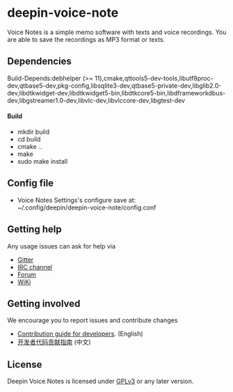 # deepin-voice-note

Voice Notes is a simple memo software with texts and voice recordings. You are able to save the recordings as MP3 format or texts.

## Dependencies

Build-Depends:debhelper (>= 11),cmake,qttools5-dev-tools,libutf8proc-dev,qtbase5-dev,pkg-config,libsqlite3-dev,qtbase5-private-dev,libglib2.0-dev,libdtkwidget-dev,libdtkwidget5-bin,libdtkcore5-bin,libdframeworkdbus-dev,libgstreamer1.0-dev,libvlc-dev,libvlccore-dev,libgtest-dev

#### Build
- mkdir build
- cd build
- cmake ..
- make
- sudo make install

## Config file

* Voice Notes Settings's configure save at:<br/>
~/.config/deepin/deepin-voice-note/config.conf

## Getting help

Any usage issues can ask for help via

* [Gitter](https://gitter.im/orgs/linuxdeepin/rooms)
* [IRC channel](https://webchat.freenode.net/?channels=deepin)
* [Forum](https://bbs.deepin.org)
* [WiKi](http://wiki.deepin.org/)

## Getting involved

We encourage you to report issues and contribute changes

* [Contribution guide for developers](https://github.com/linuxdeepin/developer-center/wiki/Contribution-Guidelines-for-Developers-en). (English)
* [开发者代码贡献指南](https://github.com/linuxdeepin/developer-center/wiki/Contribution-Guidelines-for-Developers) (中文)

## License

Deepin Voice Notes is licensed under [GPLv3](LICENSE) or any later version.
